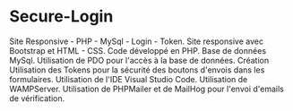 # Secure-Login
Site Responsive - PHP - MySql - Login - Token.
Site responsive avec Bootstrap et HTML - CSS.
Code développé en PHP. 
Base de données MySql. Utilisation de PDO pour l'accès à la base de données.
Création Utilisation des Tokens pour la sécurité des boutons d'envois dans les formulaires.
Utilisation de l'IDE Visual Studio Code.
Utilisation de WAMPServer.
Utilisation de PHPMailer et de MailHog pour l'envoi d'emails de vérification.

